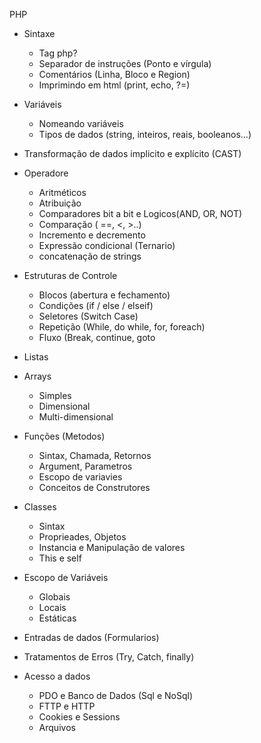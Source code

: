 PHP

- Sintaxe
	* Tag php?
	* Separador de instruções (Ponto e vírgula)
	* Comentários (Linha, Bloco e Region)
	* Imprimindo em html (print, echo, ?=)
- Variáveis
	* Nomeando variáveis
	* Tipos de dados (string, inteiros, reais, booleanos...) 
- Transformação de dados implicito e explícito (CAST)
- Operadore
	* Aritméticos
	* Atribuição
	* Comparadores bit a bit e Logicos(AND, OR, NOT) 
	* Comparação ( ==, <, >..)
	* Incremento e decremento 
	* Expressão condicional (Ternario)
	* concatenação de strings
- Estruturas de Controle
	* Blocos (abertura e fechamento)
	* Condições (if / else / elseif)
	* Seletores (Switch Case)
	* Repetição (While, do while, for, foreach)
	* Fluxo (Break, continue, goto
- Listas 
- Arrays
	* Simples
	* Dimensional
	* Multi-dimensional
- Funções (Metodos)
	* Sintax, Chamada, Retornos
	* Argument, Parametros
	* Escopo de variavies
	* Conceitos de Construtores
	
- Classes
	* Sintax
	* Proprieades, Objetos
	* Instancia e Manipulação de valores
	* This e self
- Escopo de Variáveis
	* Globais
	* Locais
	* Estáticas
- Entradas de dados (Formularios)
- Tratamentos de Erros (Try, Catch, finally)
- Acesso a dados
	* PDO e Banco de Dados (Sql e NoSql)
	* FTTP e HTTP
	* Cookies e Sessions
	* Arquivos